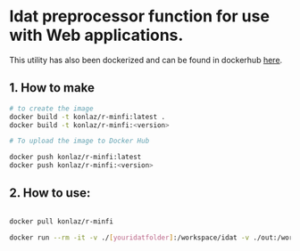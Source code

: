 
# Idat preprocessor function for use with Web applications.

This utility has also been dockerized and can be found in dockerhub [here](https://hub.docker.com/repository/docker/konlaz/r-minfi/general).


## 1. How to make

```bash
# to create the image
docker build -t konlaz/r-minfi:latest .
docker build -t konlaz/r-minfi:<version>

# To upload the image to Docker Hub

docker push konlaz/r-minfi:latest
docker push konlaz/r-minfi:<version>
```

## 2. How to use:

```bash

docker pull konlaz/r-minfi

docker run --rm -it -v ./[youridatfolder]:/workspace/idat -v ./out:/workspace/results konlaz/r-minfi
```
